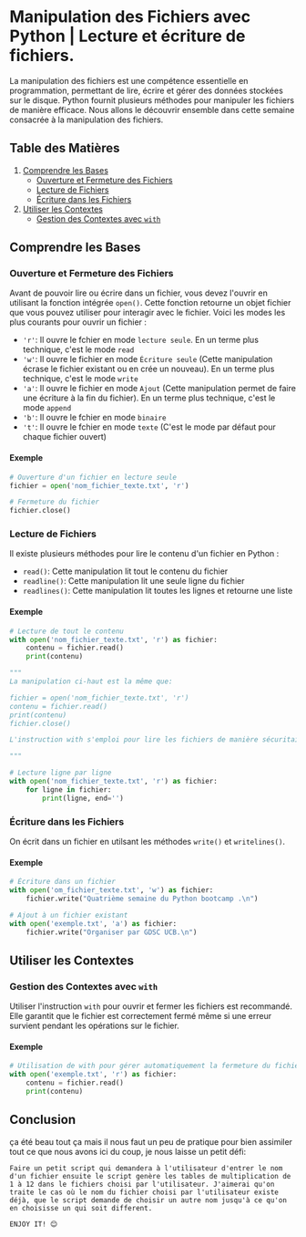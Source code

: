 # Manipulation des Fichiers avec Python | Lecture et écriture de fichiers.

La manipulation des fichiers est une compétence essentielle en programmation, permettant de lire, écrire et gérer des données stockées sur le disque. Python fournit plusieurs méthodes pour manipuler les fichiers de manière efficace. Nous allons le découvrir ensemble dans cette semaine consacrée à la manipulation des fichiers.

## Table des Matières

1. [Comprendre les Bases](#comprendre-les-bases)
   - [Ouverture et Fermeture des Fichiers](#ouverture-et-fermeture-des-fichiers)
   - [Lecture de Fichiers](#lecture-de-fichiers)
   - [Écriture dans les Fichiers](#écriture-dans-les-fichiers)
2. [Utiliser les Contextes](#utiliser-les-contextes)
   - [Gestion des Contextes avec `with`](#gestion-des-contextes-avec-with)

## Comprendre les Bases

### Ouverture et Fermeture des Fichiers

Avant de pouvoir lire ou écrire dans un fichier, vous devez l'ouvrir en utilisant la fonction intégrée `open()`. Cette fonction retourne un objet fichier que vous pouvez utiliser pour interagir avec le fichier. Voici les modes les plus courants pour ouvrir un fichier :

- `'r'`: Il ouvre le fchier en mode `lecture seule`. En un terme plus technique, c'est le mode `read`
- `'w'`: Il ouvre le fichier en mode `Écriture seule` (Cette manipulation écrase le fichier existant ou en crée un nouveau). En un terme plus technique, c'est le mode `write`
- `'a'`: Il ouvre le fichier en mode `Ajout` (Cette manipulation permet de faire une écriture à la fin du fichier). En un terme plus technique, c'est le mode `append`
- `'b'`: Il ouvre le fchier en mode `binaire`
- `'t'`: Il ouvre le fchier en mode `texte` (C'est le mode par défaut pour chaque fichier ouvert)

#### Exemple

```python
# Ouverture d'un fichier en lecture seule
fichier = open('nom_fichier_texte.txt', 'r')

# Fermeture du fichier
fichier.close()
```

### Lecture de Fichiers

Il existe plusieurs méthodes pour lire le contenu d'un fichier en Python :

- `read()`: Cette manipulation lit tout le contenu du fichier
- `readline()`: Cette manipulation lit une seule ligne du fichier
- `readlines()`: Cette manipulation lit toutes les lignes et retourne une liste

#### Exemple

```python
# Lecture de tout le contenu
with open('nom_fichier_texte.txt', 'r') as fichier:
    contenu = fichier.read()
    print(contenu)

"""
La manipulation ci-haut est la même que:

fichier = open('nom_fichier_texte.txt', 'r')
contenu = fichier.read()
print(contenu)
fichier.close()

L'instruction with s'emploi pour lire les fichiers de manière sécuritaire. On y reviendra un peu plus tard

"""

# Lecture ligne par ligne
with open('nom_fichier_texte.txt', 'r') as fichier:
    for ligne in fichier:
        print(ligne, end='')
```

### Écriture dans les Fichiers

On écrit dans un fichier en utilsant les méthodes `write()` et `writelines()`.

#### Exemple

```python
# Écriture dans un fichier
with open('om_fichier_texte.txt', 'w') as fichier:
    fichier.write("Quatrième semaine du Python bootcamp .\n")

# Ajout à un fichier existant
with open('exemple.txt', 'a') as fichier:
    fichier.write("Organiser par GDSC UCB.\n")
```

## Utiliser les Contextes

### Gestion des Contextes avec `with`

Utiliser l'instruction `with` pour ouvrir et fermer les fichiers est recommandé. Elle garantit que le fichier est correctement fermé même si une erreur survient pendant les opérations sur le fichier.

#### Exemple

```python
# Utilisation de with pour gérer automatiquement la fermeture du fichier
with open('exemple.txt', 'r') as fichier:
    contenu = fichier.read()
    print(contenu)
```

## Conclusion

ça été beau tout ça mais il nous faut un peu de pratique pour bien assimiler tout ce que nous avons ici du coup, je nous laisse un petit défi:

`Faire un petit script qui demandera à l'utilisateur d'entrer le nom d'un fichier ensuite le script genère les tables de multiplication de 1 à 12 dans le fichiers choisi par l'utilisateur. J'aimerai qu'on traite le cas où le nom du fichier choisi par l'utilisateur existe déjà, que le script demande de choisir un autre nom jusqu'à ce qu'on en choisisse un qui soit different.`

`ENJOY IT! 😊`
